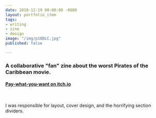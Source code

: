 ```yaml
---
date: 2018-12-19 00:00:00 -0600
layout: portfolio_item
tags:
- writing
- zine
- design
image: "/img/p18DLC.jpg"
published: false

---
```

### A collaborative "fan" zine about the worst Pirates of the Caribbean movie.

#### [Pay-what-you-want on itch.io](https://hivemindpress.itch.io/pirates-a-fan-zine)

<br>

I was responsible for layout, cover design, and the horrifying section dividers.